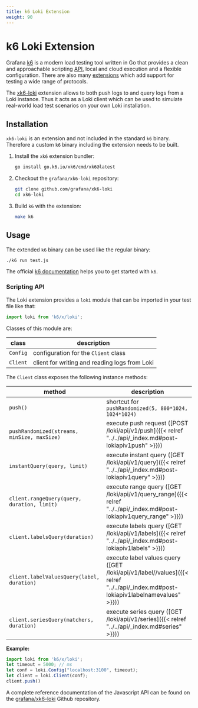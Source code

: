 ```yaml
---
title: k6 Loki Extension
weight: 90
---
```

# k6 Loki Extension

Grafana [k6](https://k6.io) is a modern load testing tool written in Go that provides a clean and approachable scripting [API](https://k6.io/docs/javascript-api/), local and cloud execution and a flexible configuration. There are also many [extensions](https://k6.io/docs/extensions/) which add support for testing a wide range of protocols.

The [xk6-loki](https://github.com/grafana/xk6-loki) extension allows to both push logs to and query logs from a Loki instance. Thus it acts as a Loki client which can be used to simulate real-world load test scenarios on your own Loki installation.

## Installation

`xk6-loki` is an extension and not included in the standard `k6` binary. Therefore a custom `k6` binary including the extension needs to be built.

1. Install the `xk6` extension bundler:

   ```bash
   go install go.k6.io/xk6/cmd/xk6@latest
   ```

1. Checkout the `grafana/xk6-loki` repository:

   ```bash
   git clone github.com/grafana/xk6-loki
   cd xk6-loki
   ```

1. Build `k6` with the extension:

   ```bash
   make k6
   ```

## Usage

The extended `k6` binary can be used like the regular binary:

```bash
./k6 run test.js
```

The official [k6 documentation](https://k6.io/docs/) helps you to get started with `k6`.

### Scripting API

The Loki extension provides a `loki` module that can be imported in your test file like that:

```js
import loki from 'k6/x/loki';
```

Classes of this module are:

| class | description |
| ----- | ----------- |
| `Config` | configuration for the `Client` class |
| `Client` | client for writing and reading logs from Loki |

The `Client` class exposes the following instance methods:

| method | description |
| ------ | ----------- |
| `push()` | shortcut for `pushRandomized(5, 800*1024, 1024*1024)` |
| `pushRandomized(streams, minSize, maxSize)` | execute push request ([POST /loki/api/v1/push]({{< relref "../../api/_index.md#post-lokiapiv1push" >}})) |
| `instantQuery(query, limit)` | execute instant query  ([GET /loki/api/v1/query]({{< relref "../../api/_index.md#post-lokiapiv1query" >}})) |
| `client.rangeQuery(query, duration, limit)` | execute range query  ([GET /loki/api/v1/query_range]({{< relref "../../api/_index.md#post-lokiapiv1query_range" >}})) |
| `client.labelsQuery(duration)` | execute labels query  ([GET /loki/api/v1/labels]({{< relref "../../api/_index.md#post-lokiapiv1labels" >}})) |
| `client.labelValuesQuery(label, duration)` | execute label values query  ([GET /loki/api/v1/label/<name>/values]({{< relref "../../api/_index.md#post-lokiapiv1labelnamevalues" >}})) |
| `client.seriesQuery(matchers, duration)` | execute series query  ([GET /loki/api/v1/series]({{< relref "../../api/_index.md#series" >}})) |

**Example:**

```js
import loki from 'k6/x/loki';
let timeout = 5000; // ms
let conf = loki.Config("localhost:3100", timeout);
let client = loki.Client(conf);
client.push()
```

A complete reference documentation of the Javascript API can be found on the [grafana/xk6-loki](https://github.com/grafana/xk6-loki#javascript-api) Github repository.
